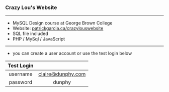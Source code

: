 ### Crazy Lou's Website
------

* MySQL Design course at George Brown College 
* Website: [patrickgarcia.ca/crazylouswebsite](http://patrickgarcia.ca/crazylouswebsite/)
* SQL file included
* PHP / MySql / JavaScript

------
* you can create a user account or use the test login below

| Test Login    |                    |
| :-----------: |:------------------:|
| username      | claire@dunphy.com  |
| password      | dunphy             |
